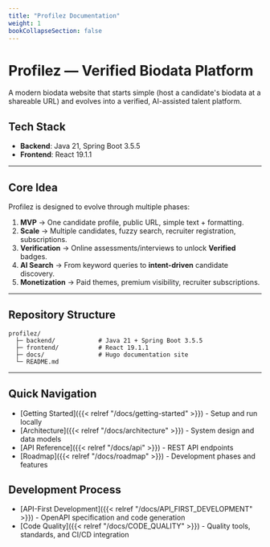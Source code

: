 ```yaml
---
title: "Profilez Documentation"
weight: 1
bookCollapseSection: false
---
```


# Profilez — Verified Biodata Platform

A modern biodata website that starts simple (host a candidate's biodata at a shareable URL) and evolves into a verified, AI-assisted talent platform.

## Tech Stack

- **Backend**: Java 21, Spring Boot 3.5.5
- **Frontend**: React 19.1.1

---

## Core Idea

Profilez is designed to evolve through multiple phases:

1. **MVP** → One candidate profile, public URL, simple text + formatting.  
2. **Scale** → Multiple candidates, fuzzy search, recruiter registration, subscriptions.  
3. **Verification** → Online assessments/interviews to unlock **Verified** badges.  
4. **AI Search** → From keyword queries to **intent-driven** candidate discovery.  
5. **Monetization** → Paid themes, premium visibility, recruiter subscriptions.

---

## Repository Structure

```
profilez/
  ├─ backend/            # Java 21 + Spring Boot 3.5.5
  ├─ frontend/           # React 19.1.1
  ├─ docs/               # Hugo documentation site
  └─ README.md
```

---

## Quick Navigation

- [Getting Started]({{< relref "/docs/getting-started" >}}) - Setup and run locally
- [Architecture]({{< relref "/docs/architecture" >}}) - System design and data models
- [API Reference]({{< relref "/docs/api" >}}) - REST API endpoints
- [Roadmap]({{< relref "/docs/roadmap" >}}) - Development phases and features

## Development Process

- [API-First Development]({{< relref "/docs/API_FIRST_DEVELOPMENT" >}}) - OpenAPI specification and code generation
- [Code Quality]({{< relref "/docs/CODE_QUALITY" >}}) - Quality tools, standards, and CI/CD integration
